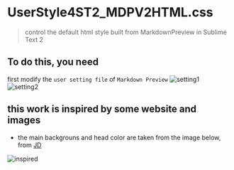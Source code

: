# UserStyle4ST2_MDPV2HTML.css
> control the default html style built from MarkdownPreview in Sublime Text 2

## To do this, you need

first modify the `user setting file` of `Markdown Preview`
![setting1](http://upload-images.jianshu.io/upload_images/1957089-70be46ef626dd153.png?imageMogr2/auto-orient/strip%7CimageView2/2/w/1240)
![setting2](http://upload-images.jianshu.io/upload_images/1957089-c30a46cb8cf4ebb0.PNG?imageMogr2/auto-orient/strip%7CimageView2/2/w/1240)

## this work is inspired by some website and images 
* the main backgrouns  and head color are taken from the image below, from [JD](http://item.jd.hk/1957790450.html)

![inspired](http://img10.360buyimg.com/imgzone/jfs/t2896/130/56614196/294052/1e970c9f/56fdd5e6Nec361258.jpg)
